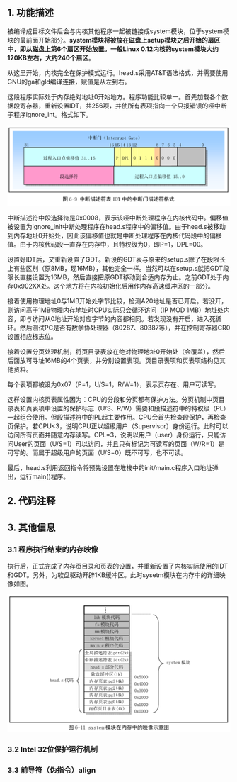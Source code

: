 ## 1. 功能描述

被编译成目标文件后会与内核其他程序一起被链接成system模块，位于system模块的最前面开始部分。**system模块将被放在磁盘上setup模块之后开始的扇区中，即从磁盘上第6个扇区开始放置。一般Linux 0.12内核的system模块大约120KB左右，大约240个扇区**。

从这里开始，内核完全在保护模式运行。head.s采用AT&T语法格式，并需要使用GNU的ga和gld编译连接，赋值是从左到右。

这段程序实际处于内存绝对地址0开始地方。程序功能比较单一。首先加载各个数据段寄存器，重新设置IDT，共256项，并使所有表项指向一个只报错误的哑中断子程序ignore\_int。格式如下。

![config](images/10.png)

中断描述符中段选择符是0x0008，表示该哑中断处理程序在内核代码中。偏移值被设置为ignore\_init中断处理程序在head.s程序中的偏移值。由于head.s被移动到内存地址0开始处，因此该偏移值也就是中断处理程序在内核代码段中的偏移值。由于内核代码段一直存在内存中，且特权级为0，即P=1，DPL=00。

设置好IDT后，又重新设置了GDT。新设的GDT表与原来的setup.s除了在段限长上有些区别（原8MB，现16MB），其他完全一样。当然可以在setup.s就把GDT段限长直接设置为16MB，然后直接把原GDT移动到合适内存为止。之前GDT处于内存0x902XX处。这个地方将在内核初始化后用作内存高速缓冲区的一部分。

接着使用物理地址0与1MB开始处字节比较，检测A20地址是否已开启。若没开，则访问高于1MB物理内存地址时CPU实际只会循环访问（IP MOD 1MB）地址处内容，即与访问从0地址开始对应字节的内容都相同。若发现没有开启，进入死循环。然后测试PC是否有数学协处理器（80287、80387等），并在控制寄存器CR0设置相应标志位。

接着设置分页处理机制，将页目录表放在绝对物理地址0开始处（会覆盖），然后后面放可寻址16MB的4个页表，并分别设置表项。页目录表项和页表项结构见其他资料。

每个表项都被设为0x07（P=1，U/S=1，R/W=1），表示页存在、用户可读写。

这样设置内核页表属性因为：CPU的分段和分页都有保护方法。分页机制中页目录表和页表项中设置的保护标志（U/S、R/W）需要和段描述符中的特权级（PL）一起组合使用。但段描述符中的PL起主要作用。CPU会首先检查段保护，再检查页保护。若CPU\<3，说明CPU正以超级用户（Supervisor）身份运行。此时可以访问所有页面并随意内存读写。CPL=3，说明以用户（user）身份运行，只能访问User的页面（U/S=1）可以访问，并且只有标记为可读写的页面（W/R=1）是可写的。而属于超级用户的页面（U/S=0）既不可写，也不可读。

最后，head.s利用返回指令将预先设置在堆栈中的init/main.c程序入口地址弹出，运行main()程序。

## 2. 代码注释

## 3. 其他信息

### 3.1 程序执行结束的内存映像

执行后，正式完成了内存页目录和页表的设置，并重新设置了内核实际使用的IDT和GDT。另外，为软盘驱动开辟1KB缓冲区。此时sysetm模块在内存中的详细映像如图。

![config](images/11.png)

### 3.2 Intel 32位保护运行机制

### 3.3 前导符（伪指令）align

